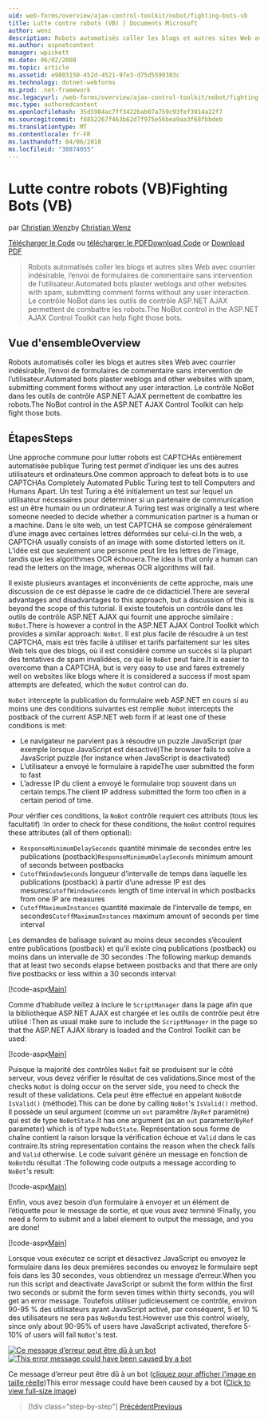 ```yaml
---
uid: web-forms/overview/ajax-control-toolkit/nobot/fighting-bots-vb
title: Lutte contre robots (VB) | Documents Microsoft
author: wenz
description: Robots automatisés coller les blogs et autres sites Web avec courrier indésirable, l’envoi de formulaires de commentaire sans intervention de l’utilisateur. Le contrôle NoBot dans la Con AJAX ASP.NET...
ms.author: aspnetcontent
manager: wpickett
ms.date: 06/02/2008
ms.topic: article
ms.assetid: e9803150-452d-4521-97e3-d75d5599383c
ms.technology: dotnet-webforms
ms.prod: .net-framework
msc.legacyurl: /web-forms/overview/ajax-control-toolkit/nobot/fighting-bots-vb
msc.type: authoredcontent
ms.openlocfilehash: 35d5984ac7ff3422bab07a759c93fef3914a22f7
ms.sourcegitcommit: f8852267f463b62d7f975e56bea9aa3f68fbbdeb
ms.translationtype: MT
ms.contentlocale: fr-FR
ms.lasthandoff: 04/06/2018
ms.locfileid: "30874055"
---
```

<a name="fighting-bots-vb"></a><span data-ttu-id="05fa5-104">Lutte contre robots (VB)</span><span class="sxs-lookup"><span data-stu-id="05fa5-104">Fighting Bots (VB)</span></span>
====================
<span data-ttu-id="05fa5-105">par [Christian Wenz](https://github.com/wenz)</span><span class="sxs-lookup"><span data-stu-id="05fa5-105">by [Christian Wenz](https://github.com/wenz)</span></span>

<span data-ttu-id="05fa5-106">[Télécharger le Code](http://download.microsoft.com/download/9/3/f/93f8daea-bebd-4821-833b-95205389c7d0/NoBot0.vb.zip) ou [télécharger le PDF](http://download.microsoft.com/download/b/6/a/b6ae89ee-df69-4c87-9bfb-ad1eb2b23373/nobot0VB.pdf)</span><span class="sxs-lookup"><span data-stu-id="05fa5-106">[Download Code](http://download.microsoft.com/download/9/3/f/93f8daea-bebd-4821-833b-95205389c7d0/NoBot0.vb.zip) or [Download PDF](http://download.microsoft.com/download/b/6/a/b6ae89ee-df69-4c87-9bfb-ad1eb2b23373/nobot0VB.pdf)</span></span>

> <span data-ttu-id="05fa5-107">Robots automatisés coller les blogs et autres sites Web avec courrier indésirable, l’envoi de formulaires de commentaire sans intervention de l’utilisateur.</span><span class="sxs-lookup"><span data-stu-id="05fa5-107">Automated bots plaster weblogs and other websites with spam, submitting comment forms without any user interaction.</span></span> <span data-ttu-id="05fa5-108">Le contrôle NoBot dans les outils de contrôle ASP.NET AJAX permettent de combattre les robots.</span><span class="sxs-lookup"><span data-stu-id="05fa5-108">The NoBot control in the ASP.NET AJAX Control Toolkit can help fight those bots.</span></span>


## <a name="overview"></a><span data-ttu-id="05fa5-109">Vue d'ensemble</span><span class="sxs-lookup"><span data-stu-id="05fa5-109">Overview</span></span>

<span data-ttu-id="05fa5-110">Robots automatisés coller les blogs et autres sites Web avec courrier indésirable, l’envoi de formulaires de commentaire sans intervention de l’utilisateur.</span><span class="sxs-lookup"><span data-stu-id="05fa5-110">Automated bots plaster weblogs and other websites with spam, submitting comment forms without any user interaction.</span></span> <span data-ttu-id="05fa5-111">Le contrôle NoBot dans les outils de contrôle ASP.NET AJAX permettent de combattre les robots.</span><span class="sxs-lookup"><span data-stu-id="05fa5-111">The NoBot control in the ASP.NET AJAX Control Toolkit can help fight those bots.</span></span>

## <a name="steps"></a><span data-ttu-id="05fa5-112">Étapes</span><span class="sxs-lookup"><span data-stu-id="05fa5-112">Steps</span></span>

<span data-ttu-id="05fa5-113">Une approche commune pour lutter robots est CAPTCHAs entièrement automatisée publique Turing test permet d’indiquer les uns des autres utilisateurs et ordinateurs.</span><span class="sxs-lookup"><span data-stu-id="05fa5-113">One common approach to defeat bots is to use CAPTCHAs Completely Automated Public Turing test to tell Computers and Humans Apart.</span></span> <span data-ttu-id="05fa5-114">Un test Turing a été initialement un test sur lequel un utilisateur nécessaires pour déterminer si un partenaire de communication est un être humain ou un ordinateur.</span><span class="sxs-lookup"><span data-stu-id="05fa5-114">A Turing test was originally a test where someone needed to decide whether a communication partner is a human or a machine.</span></span> <span data-ttu-id="05fa5-115">Dans le site web, un test CAPTCHA se compose généralement d’une image avec certaines lettres déformées sur celui-ci.</span><span class="sxs-lookup"><span data-stu-id="05fa5-115">In the web, a CAPTCHA usually consists of an image with some distorted letters on it.</span></span> <span data-ttu-id="05fa5-116">L’idée est que seulement une personne peut lire les lettres de l’image, tandis que les algorithmes OCR échouera.</span><span class="sxs-lookup"><span data-stu-id="05fa5-116">The idea is that only a human can read the letters on the image, whereas OCR algorithms will fail.</span></span>

<span data-ttu-id="05fa5-117">Il existe plusieurs avantages et inconvénients de cette approche, mais une discussion de ce est dépasse le cadre de ce didacticiel.</span><span class="sxs-lookup"><span data-stu-id="05fa5-117">There are several advantages and disadvantages to this approach, but a discussion of this is beyond the scope of this tutorial.</span></span> <span data-ttu-id="05fa5-118">Il existe toutefois un contrôle dans les outils de contrôle ASP.NET AJAX qui fournit une approche similaire : `NoBot`.</span><span class="sxs-lookup"><span data-stu-id="05fa5-118">There is however a control in the ASP.NET AJAX Control Toolkit which provides a similar approach: `NoBot`.</span></span> <span data-ttu-id="05fa5-119">Il est plus facile de résoudre à un test CAPTCHA, mais est très facile à utiliser et tarifs parfaitement sur les sites Web tels que des blogs, où il est considéré comme un succès si la plupart des tentatives de spam invalidées, ce qui le `NoBot` peut faire.</span><span class="sxs-lookup"><span data-stu-id="05fa5-119">It is easier to overcome than a CAPTCHA, but is very easy to use and fares extremely well on websites like blogs where it is considered a success if most spam attempts are defeated, which the `NoBot` control can do.</span></span>

<span data-ttu-id="05fa5-120">`NoBot` intercepte la publication du formulaire web ASP.NET en cours si au moins une des conditions suivantes est remplie :</span><span class="sxs-lookup"><span data-stu-id="05fa5-120">`NoBot` intercepts the postback of the current ASP.NET web form if at least one of these conditions is met:</span></span>

- <span data-ttu-id="05fa5-121">Le navigateur ne parvient pas à résoudre un puzzle JavaScript (par exemple lorsque JavaScript est désactivé)</span><span class="sxs-lookup"><span data-stu-id="05fa5-121">The browser fails to solve a JavaScript puzzle (for instance when JavaScript is deactivated)</span></span>
- <span data-ttu-id="05fa5-122">L’utilisateur a envoyé le formulaire à rapide</span><span class="sxs-lookup"><span data-stu-id="05fa5-122">The user submitted the form to fast</span></span>
- <span data-ttu-id="05fa5-123">L’adresse IP du client a envoyé le formulaire trop souvent dans un certain temps.</span><span class="sxs-lookup"><span data-stu-id="05fa5-123">The client IP address submitted the form too often in a certain period of time.</span></span>

<span data-ttu-id="05fa5-124">Pour vérifier ces conditions, la `NoBot` contrôle requiert ces attributs (tous les facultatif) :</span><span class="sxs-lookup"><span data-stu-id="05fa5-124">In order to check for these conditions, the `NoBot` control requires these attributes (all of them optional):</span></span>

- <span data-ttu-id="05fa5-125">`ResponseMinimumDelaySeconds` quantité minimale de secondes entre les publications (postback)</span><span class="sxs-lookup"><span data-stu-id="05fa5-125">`ResponseMinimumDelaySeconds` minimum amount of seconds between postbacks</span></span>
- <span data-ttu-id="05fa5-126">`CutoffWindowSeconds` longueur d’intervalle de temps dans laquelle les publications (postback) à partir d’une adresse IP est des mesures</span><span class="sxs-lookup"><span data-stu-id="05fa5-126">`CutoffWindowSeconds` length of time interval in which postbacks from one IP are measures</span></span>
- <span data-ttu-id="05fa5-127">`CutoffMaximumInstances` quantité maximale de l’intervalle de temps, en secondes</span><span class="sxs-lookup"><span data-stu-id="05fa5-127">`CutoffMaximumInstances` maximum amount of seconds per time interval</span></span>

<span data-ttu-id="05fa5-128">Les demandes de balisage suivant au moins deux secondes s’écoulent entre publications (postback) et qu’il existe cinq publications (postback) ou moins dans un intervalle de 30 secondes :</span><span class="sxs-lookup"><span data-stu-id="05fa5-128">The following markup demands that at least two seconds elapse between postbacks and that there are only five postbacks or less within a 30 seconds interval:</span></span>

[!code-aspx[Main](fighting-bots-vb/samples/sample1.aspx)]

<span data-ttu-id="05fa5-129">Comme d’habitude veillez à inclure le `ScriptManager` dans la page afin que la bibliothèque ASP.NET AJAX est chargée et les outils de contrôle peut être utilisé :</span><span class="sxs-lookup"><span data-stu-id="05fa5-129">Then as usual make sure to include the `ScriptManager` in the page so that the ASP.NET AJAX library is loaded and the Control Toolkit can be used:</span></span>

[!code-aspx[Main](fighting-bots-vb/samples/sample2.aspx)]

<span data-ttu-id="05fa5-130">Puisque la majorité des contrôles `NoBot` fait se produisent sur le côté serveur, vous devez vérifier le résultat de ces validations.</span><span class="sxs-lookup"><span data-stu-id="05fa5-130">Since most of the checks `NoBot` is doing occur on the server side, you need to check the result of these validations.</span></span> <span data-ttu-id="05fa5-131">Cela peut être effectué en appelant `NoBot`de `IsValid()` (méthode).</span><span class="sxs-lookup"><span data-stu-id="05fa5-131">This can be done by calling `NoBot`'s `IsValid()` method.</span></span> <span data-ttu-id="05fa5-132">Il possède un seul argument (comme un `out` paramètre /`ByRef` paramètre) qui est de type `NoBotState`.</span><span class="sxs-lookup"><span data-stu-id="05fa5-132">It has one argument (as an `out` parameter/`ByRef` parameter) which is of type `NoBotState`.</span></span> <span data-ttu-id="05fa5-133">Représentation sous forme de chaîne contient la raison lorsque la vérification échoue et `Valid` dans le cas contraire.</span><span class="sxs-lookup"><span data-stu-id="05fa5-133">Its string representation contains the reason when the check fails and `Valid` otherwise.</span></span> <span data-ttu-id="05fa5-134">Le code suivant génère un message en fonction de `NoBot`du résultat :</span><span class="sxs-lookup"><span data-stu-id="05fa5-134">The following code outputs a message according to `NoBot`'s result:</span></span>

[!code-aspx[Main](fighting-bots-vb/samples/sample3.aspx)]

<span data-ttu-id="05fa5-135">Enfin, vous avez besoin d’un formulaire à envoyer et un élément de l’étiquette pour le message de sortie, et que vous avez terminé !</span><span class="sxs-lookup"><span data-stu-id="05fa5-135">Finally, you need a form to submit and a label element to output the message, and you are done!</span></span>

[!code-aspx[Main](fighting-bots-vb/samples/sample4.aspx)]

<span data-ttu-id="05fa5-136">Lorsque vous exécutez ce script et désactivez JavaScript ou envoyez le formulaire dans les deux premières secondes ou envoyez le formulaire sept fois dans les 30 secondes, vous obtiendrez un message d’erreur.</span><span class="sxs-lookup"><span data-stu-id="05fa5-136">When you run this script and deactivate JavaScript or submit the form within the first two seconds or submit the form seven times within thirty seconds, you will get an error message.</span></span> <span data-ttu-id="05fa5-137">Toutefois utiliser judicieusement ce contrôle, environ 90-95 % des utilisateurs ayant JavaScript activé, par conséquent, 5 et 10 % des utilisateurs ne sera pas `NoBot`du test.</span><span class="sxs-lookup"><span data-stu-id="05fa5-137">However use this control wisely, since only about 90-95% of users have JavaScript activated, therefore 5-10% of users will fail `NoBot`'s test.</span></span>


<span data-ttu-id="05fa5-138">[![Ce message d’erreur peut être dû à un bot](fighting-bots-vb/_static/image2.png)](fighting-bots-vb/_static/image1.png)</span><span class="sxs-lookup"><span data-stu-id="05fa5-138">[![This error message could have been caused by a bot](fighting-bots-vb/_static/image2.png)](fighting-bots-vb/_static/image1.png)</span></span>

<span data-ttu-id="05fa5-139">Ce message d’erreur peut être dû à un bot ([cliquez pour afficher l’image en taille réelle](fighting-bots-vb/_static/image3.png))</span><span class="sxs-lookup"><span data-stu-id="05fa5-139">This error message could have been caused by a bot ([Click to view full-size image](fighting-bots-vb/_static/image3.png))</span></span>

> [!div class="step-by-step"]
> [<span data-ttu-id="05fa5-140">Précédent</span><span class="sxs-lookup"><span data-stu-id="05fa5-140">Previous</span></span>](fighting-bots-cs.md)
